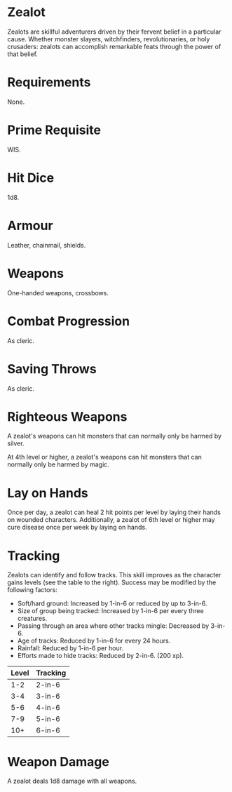 # Zealot

Zealots are skillful adventurers driven by their fervent belief in a particular cause. Whether monster slayers, witchfinders, revolutionaries, or holy crusaders: zealots can accomplish remarkable feats through the power of that belief.

# Requirements
None.

# Prime Requisite
WIS.

# Hit Dice
1d8.

# Armour
Leather, chainmail, shields.

# Weapons
One-handed weapons, crossbows.

# Combat Progression
As cleric.

# Saving Throws
As cleric.

# Righteous Weapons
A zealot's weapons can hit monsters that can normally only be harmed by silver.

At 4th level or higher, a zealot's weapons can hit monsters that can normally only be harmed by magic.

# Lay on Hands
Once per day, a zealot can heal 2 hit points per level by laying their hands on wounded characters. Additionally, a zealot of 6th level or higher may cure disease once per week by laying on hands.

# Tracking
Zealots can identify and follow tracks. This skill improves as the character gains levels (see the table to the right). Success may be modified by the following factors:

- Soft/hard ground: Increased by 1-in-6 or reduced by up to 3-in-6.
- Size of group being tracked: Increased by 1-in-6 per every three creatures.
- Passing through an area where other tracks mingle: Decreased by 3-in-6.
- Age of tracks: Reduced by 1-in-6 for every 24 hours.
- Rainfall: Reduced by 1-in-6 per hour.
- Efforts made to hide tracks: Reduced by 2-in-6. (200 xp).

| Level | Tracking |
| - | - |
| 1-2 | 2-in-6 |
| 3-4 | 3-in-6 |
| 5-6 | 4-in-6 |
| 7-9 | 5-in-6 |
| 10+ | 6-in-6 | 

# Weapon Damage
A zealot deals 1d8 damage with all weapons.